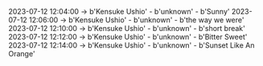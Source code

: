 2023-07-12 12:04:00 -> b'Kensuke Ushio' - b'unknown' - b'Sunny'
2023-07-12 12:06:00 -> b'Kensuke Ushio' - b'unknown' - b'the way we were'
2023-07-12 12:10:00 -> b'Kensuke Ushio' - b'unknown' - b'short break'
2023-07-12 12:12:00 -> b'Kensuke Ushio' - b'unknown' - b'Bitter Sweet'
2023-07-12 12:14:00 -> b'Kensuke Ushio' - b'unknown' - b'Sunset Like An Orange'
